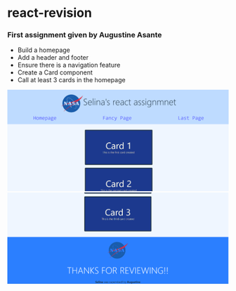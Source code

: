 # react-revision
### First assignment given by **Augustine Asante**
- Build a homepage
- Add a header and footer
- Ensure there is a navigation feature
- Create a Card component
- Call at least 3 cards in the homepage

![Homepage of react app](homepage.png)
![Footer of react app](footer.png)

